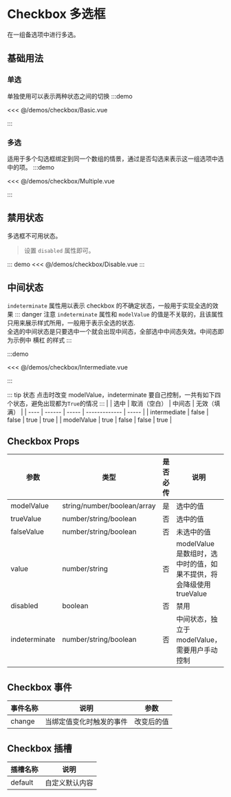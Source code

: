 # Checkbox 多选框

在一组备选项中进行多选。

## 基础用法

### 单选

单独使用可以表示两种状态之间的切换
:::demo

<<< @/demos/checkbox/Basic.vue

:::

### 多选

适用于多个勾选框绑定到同一个数组的情景，通过是否勾选来表示这一组选项中选中的项。
:::demo

<<< @/demos/checkbox/Multiple.vue

:::

## 禁用状态

多选框不可用状态。

> 设置 `disabled` 属性即可。

::: demo
<<< @/demos/checkbox/Disable.vue
:::

## 中间状态

`indeterminate` 属性用以表示 checkbox 的不确定状态，一般用于实现全选的效果
::: danger 注意
`indeterminate` 属性和 `modelValue` 的值是不关联的，且该属性只用来展示样式所用，一般用于表示全选的状态.<br/>
全选的中间状态是只要选中一个就会出现中间态，全部选中中间态失效。中间态即为示例中 横杠 的样式
:::

:::demo

<<< @/demos/checkbox/Intermediate.vue

:::

::: tip 状态
点击时改变 modelValue，indeterminate 要自己控制，一共有如下四个状态，避免出现都为`True`的情况
:::
| | 选中 | 取消（空白） | 中间态 | 无效（填满） |
| ---- | ------ | ----- | ------------- | ----- |
| intermediate | false | false | true | true |
| modelValue | true | false | false | true |

## Checkbox Props

| 参数          | 类型                        | 是否必传 | 说明                                                                | 默认值    |
| ------------- | --------------------------- | -------- | ------------------------------------------------------------------- | --------- |
| modelValue    | string/number/boolean/array | 是       | 选中的值                                                            | -         |
| trueValue     | number/string/boolean       | 否       | 选中的值                                                            | true      |
| falseValue    | number/string/boolean       | 否       | 未选中的值                                                          | false     |
| value         | number/string               | 否       | modelValue 是数组时，选中时的值，如果不提供，将会降级使用 trueValue | undefined |
| disabled      | boolean                     | 否       | 禁用                                                                | false     |
| indeterminate | number/string/boolean       | 否       | 中间状态，独立于 modelValue，需要用户手动控制                       | false     |

## Checkbox 事件

| 事件名称 | 说明                     | 参数       |
| -------- | ------------------------ | ---------- |
| change   | 当绑定值变化时触发的事件 | 改变后的值 |

## Checkbox 插槽

| 插槽名称 | 说明           |
| -------- | -------------- |
| default  | 自定义默认内容 |
